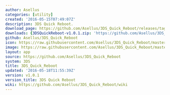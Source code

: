 ```yaml
---
author: Asellus
categories: [utility]
created: '2016-05-15T07:49:07Z'
description: 3DS Quick Reboot.
download_page: https://github.com/Asellus/3DS_Quick_Reboot/releases/tag/v1.0.1
downloads: {3DSQuickReboot-v1.0.1.zip: 'https://github.com/Asellus/3DS_Quick_Reboot/releases/download/v1.0.1/3DSQuickReboot-v1.0.1.zip'}
github: Asellus/3DS_Quick_Reboot
icon: https://raw.githubusercontent.com/Asellus/3DS_Quick_Reboot/master/resources/icon.png
image: https://raw.githubusercontent.com/Asellus/3DS_Quick_Reboot/master/resources/banner.png
layout: app
source: https://github.com/Asellus/3DS_Quick_Reboot
system: 3DS
title: 3DS_Quick_Reboot
updated: '2016-05-18T11:55:39Z'
version: v1.0.1
version_title: 3DS Quick Reboot
wiki: https://github.com/Asellus/3DS_Quick_Reboot/wiki
---
```

